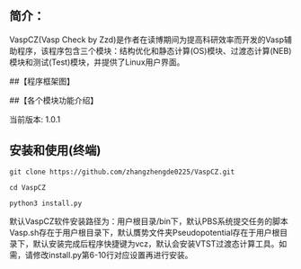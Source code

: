 ## 简介：

VaspCZ(Vasp Check by Zzd)是作者在读博期间为提高科研效率而开发的Vasp辅助程序，该程序包含三个模块：结构优化和静态计算(OS)模块、过渡态计算(NEB)模块和测试(Test)模块，并提供了Linux用户界面。

##【程序框架图】

##【各个模块功能介绍】

当前版本: 1.0.1

## 安装和使用(终端)

    git clone https://github.com/zhangzhengde0225/VaspCZ.git

    cd VaspCZ
    
    python3 install.py
    
默认VaspCZ软件安装路径为：用户根目录/bin下，默认PBS系统提交任务的脚本Vasp.sh存在于用户根目录下，默认贋势文件夹Pseudopotential存在于用户根目录下，默认安装完成后程序快捷键为vcz，默认会安装VTST过渡态计算工具。如需，请修改install.py第6-10行对应设置再进行安装。

   
    
